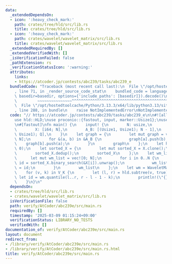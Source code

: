 ```yaml
---
data:
  _extendedDependsOn:
  - icon: ':heavy_check_mark:'
    path: crates/tree/hld/src/lib.rs
    title: crates/tree/hld/src/lib.rs
  - icon: ':heavy_check_mark:'
    path: crates/wavelet/wavelet_matrix/src/lib.rs
    title: crates/wavelet/wavelet_matrix/src/lib.rs
  _extendedRequiredBy: []
  _extendedVerifiedWith: []
  _isVerificationFailed: false
  _pathExtension: rs
  _verificationStatusIcon: ':warning:'
  attributes:
    links:
    - https://atcoder.jp/contests/abc239/tasks/abc239_e
  bundledCode: "Traceback (most recent call last):\n  File \"/opt/hostedtoolcache/Python/3.13.3/x64/lib/python3.13/site-packages/onlinejudge_verify/documentation/build.py\"\
    , line 71, in _render_source_code_stat\n    bundled_code = language.bundle(stat.path,\
    \ basedir=basedir, options={'include_paths': [basedir]}).decode()\n          \
    \         ~~~~~~~~~~~~~~~^^^^^^^^^^^^^^^^^^^^^^^^^^^^^^^^^^^^^^^^^^^^^^^^^^^^^^^^^^^^^^^^^^\n\
    \  File \"/opt/hostedtoolcache/Python/3.13.3/x64/lib/python3.13/site-packages/onlinejudge_verify/languages/rust.py\"\
    , line 288, in bundle\n    raise NotImplementedError\nNotImplementedError\n"
  code: "// https://atcoder.jp/contests/abc239/tasks/abc239_e\n\n#![allow(non_snake_case)]\n\
    use hld::HLD;\nuse proconio::{fastout, input, marker::Usize1};\nuse wavelet_matrix::WaveletMatrix;\n\
    \n#[fastout]\nfn main() {\n    input! {\n        N: usize,\n        Q: usize,\n\
    \        X: [i64; N],\n        A_B: [(Usize1, Usize1); N - 1],\n        V_K: [(Usize1,\
    \ Usize1); Q],\n    }\n    let graph = {\n        let mut graph = vec![vec![];\
    \ N];\n        for &(a, b) in &A_B {\n            graph[a].push(b);\n        \
    \    graph[b].push(a);\n        }\n        graph\n    };\n    let hld = HLD::new(graph,\
    \ 0);\n    let sorted_X = {\n        let mut sorted_X = X.clone();\n        sorted_X.sort();\n\
    \        sorted_X.dedup();\n        sorted_X\n    };\n    let wm_list = {\n  \
    \      let mut wm_list = vec![0; N];\n        for i in 0..N {\n            let\
    \ id = sorted_X.binary_search(&X[i]).unwrap();\n            wm_list[hld.hld_in[i]]\
    \ = id;\n        }\n        wm_list\n    };\n    let wm = WaveletMatrix::new(&wm_list);\n\
    \    for (v, k) in V_K {\n        let (l, r) = hld.subtree(v, true);\n       \
    \ let id = wm.quantile(l..r, r - l - 1 - k);\n        println!(\"{}\", sorted_X[id]);\n\
    \    }\n}\n"
  dependsOn:
  - crates/tree/hld/src/lib.rs
  - crates/wavelet/wavelet_matrix/src/lib.rs
  isVerificationFile: false
  path: verify/AtCoder/abc239e/src/main.rs
  requiredBy: []
  timestamp: '2025-03-09 01:15:24+09:00'
  verificationStatus: LIBRARY_NO_TESTS
  verifiedWith: []
documentation_of: verify/AtCoder/abc239e/src/main.rs
layout: document
redirect_from:
- /library/verify/AtCoder/abc239e/src/main.rs
- /library/verify/AtCoder/abc239e/src/main.rs.html
title: verify/AtCoder/abc239e/src/main.rs
---
```

